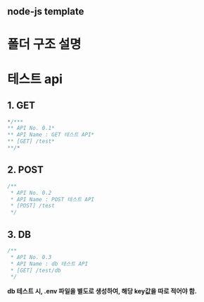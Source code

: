 ## node-js template

# 폴더 구조 설명

# 테스트 api

## 1. GET

```jsx
*/***
** API No. 0.1*
** API Name : GET 테스트 API*
** [GET] /test*
**/*
```

## 2. POST

```jsx
/**
 * API No. 0.2
 * API Name : POST 테스트 API
 * [POST] /test
 */
```

## 3. DB

```jsx
/**
 * API No. 0.3
 * API Name : db 테스트 API
 * [GET] /test/db
 */
```

**db 테스트 시, .env 파일을 별도로 생성하여, 해당 key값을 따로 적어야 함.**
